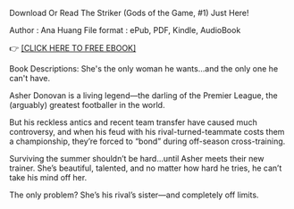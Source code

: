 Download Or Read The Striker (Gods of the Game, #1) Just Here!

Author : Ana Huang
File format : ePub, PDF, Kindle, AudioBook

👉 [[CLICK HERE TO FREE EBOOK]](https://slicefile.web.app/lohkan/204538483-the-striker)

Book Descriptions:
She's the only woman he wants...and the only one he can't have.

Asher Donovan is a living legend—the darling of the Premier League, the (arguably) greatest footballer in the world.

But his reckless antics and recent team transfer have caused much controversy, and when his feud with his rival-turned-teammate costs them a championship, they’re forced to “bond” during off-season cross-training.

Surviving the summer shouldn’t be hard…until Asher meets their new trainer. She’s beautiful, talented, and no matter how hard he tries, he can’t take his mind off her.

The only problem? She’s his rival’s sister—and completely off limits.
